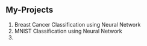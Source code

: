 My-Projects
------------------------------------------------------------
1. Breast Cancer Classification using Neural Network
2. MNIST Classification using Neural Network
3. 
